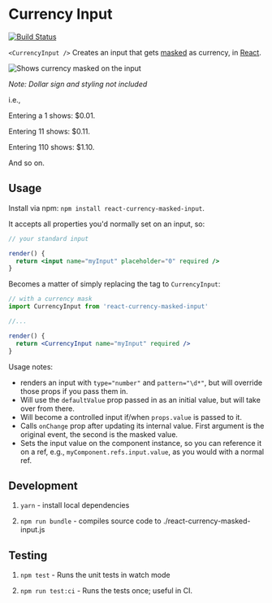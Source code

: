 # Currency Input

[![Build Status](https://travis-ci.org/ianmcnally/react-currency-masked-input.svg?branch=master)](https://travis-ci.org/imcnally/react-currency-masked-input)

`<CurrencyInput />` Creates an input that gets [masked](http://en.wikipedia.org/wiki/Input_mask) as currency, in [React](https://facebook.github.io/react).

![Shows currency masked on the input](https://raw.githubusercontent.com/imcnally/react-currency-masked-input/master/examples/masking-example.gif)

_Note: Dollar sign and styling not included_


i.e.,

Entering a 1 shows: $0.01.

Entering 11 shows: $0.11.

Entering 110 shows: $1.10.

And so on.

## Usage

Install via npm: `npm install react-currency-masked-input`.

It accepts all properties you'd normally set on an input, so:

```jsx
// your standard input

render() {
  return <input name="myInput" placeholder="0" required />
}
```

Becomes a matter of simply replacing the tag to `CurrencyInput`:

```jsx
// with a currency mask
import CurrencyInput from 'react-currency-masked-input'

//...

render() {
  return <CurrencyInput name="myInput" required />
}
```

Usage notes:
- renders an input with `type="number"` and `pattern="\d*"`, but will override those props if you pass them in.
- Will use the `defaultValue` prop passed in as an initial value, but will take over from there.
- Will become a controlled input if/when `props.value` is passed to it.
- Calls `onChange` prop after updating its internal value. First argument is the original event, the second is the masked value.
- Sets the input value on the component instance, so you can reference it on a ref, e.g., `myComponent.refs.input.value`, as you would with a normal ref.

## Development

1. `yarn` - install local dependencies

2. `npm run bundle` - compiles source code to ./react-currency-masked-input.js

## Testing

1. `npm test` - Runs the unit tests in watch mode

2. `npm run test:ci` - Runs the tests once; useful in CI.

